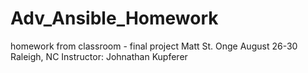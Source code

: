 # Adv_Ansible_Homework
homework from classroom - final project
Matt St. Onge
August 26-30
Raleigh, NC
Instructor:  Johnathan Kupferer 
